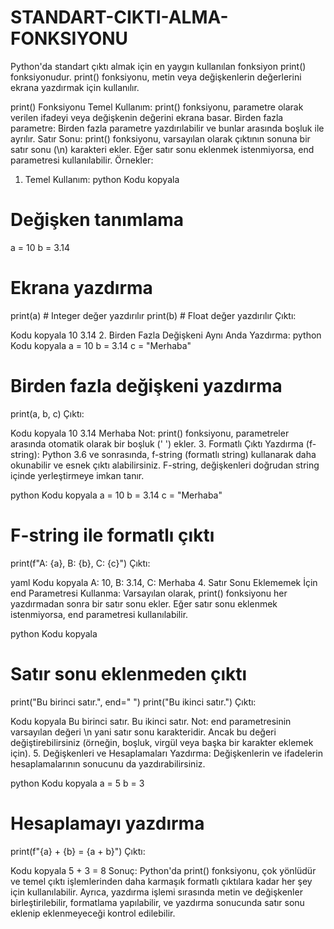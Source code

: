   # STANDART-CIKTI-ALMA-FONKSIYONU
  Python'da standart çıktı almak için en yaygın kullanılan fonksiyon print() fonksiyonudur. print() fonksiyonu, metin veya değişkenlerin değerlerini ekrana yazdırmak için kullanılır.

print() Fonksiyonu
Temel Kullanım: print() fonksiyonu, parametre olarak verilen ifadeyi veya değişkenin değerini ekrana basar.
Birden fazla parametre: Birden fazla parametre yazdırılabilir ve bunlar arasında boşluk ile ayrılır.
Satır Sonu: print() fonksiyonu, varsayılan olarak çıktının sonuna bir satır sonu (\n) karakteri ekler. Eğer satır sonu eklenmek istenmiyorsa, end parametresi kullanılabilir.
Örnekler:
1. Temel Kullanım:
python
Kodu kopyala
# Değişken tanımlama
a = 10
b = 3.14

# Ekrana yazdırma
print(a)  # Integer değer yazdırılır
print(b)  # Float değer yazdırılır
Çıktı:

Kodu kopyala
10
3.14
2. Birden Fazla Değişkeni Aynı Anda Yazdırma:
python
Kodu kopyala
a = 10
b = 3.14
c = "Merhaba"

# Birden fazla değişkeni yazdırma
print(a, b, c)
Çıktı:

Kodu kopyala
10 3.14 Merhaba
Not: print() fonksiyonu, parametreler arasında otomatik olarak bir boşluk (' ') ekler.
3. Formatlı Çıktı Yazdırma (f-string):
Python 3.6 ve sonrasında, f-string (formatlı string) kullanarak daha okunabilir ve esnek çıktı alabilirsiniz. F-string, değişkenleri doğrudan string içinde yerleştirmeye imkan tanır.

python
Kodu kopyala
a = 10
b = 3.14
c = "Merhaba"

# F-string ile formatlı çıktı
print(f"A: {a}, B: {b}, C: {c}")
Çıktı:

yaml
Kodu kopyala
A: 10, B: 3.14, C: Merhaba
4. Satır Sonu Eklememek İçin end Parametresi Kullanma:
Varsayılan olarak, print() fonksiyonu her yazdırmadan sonra bir satır sonu ekler. Eğer satır sonu eklenmek istenmiyorsa, end parametresi kullanılabilir.

python
Kodu kopyala
# Satır sonu eklenmeden çıktı
print("Bu birinci satır.", end=" ")
print("Bu ikinci satır.")
Çıktı:

Kodu kopyala
Bu birinci satır. Bu ikinci satır.
Not: end parametresinin varsayılan değeri \n yani satır sonu karakteridir. Ancak bu değeri değiştirebilirsiniz (örneğin, boşluk, virgül veya başka bir karakter eklemek için).
5. Değişkenleri ve Hesaplamaları Yazdırma:
Değişkenlerin ve ifadelerin hesaplamalarının sonucunu da yazdırabilirsiniz.

python
Kodu kopyala
a = 5
b = 3

# Hesaplamayı yazdırma
print(f"{a} + {b} = {a + b}")
Çıktı:

Kodu kopyala
5 + 3 = 8
Sonuç:
Python'da print() fonksiyonu, çok yönlüdür ve temel çıktı işlemlerinden daha karmaşık formatlı çıktılara kadar her şey için kullanılabilir. Ayrıca, yazdırma işlemi sırasında metin ve değişkenler birleştirilebilir, formatlama yapılabilir, ve yazdırma sonucunda satır sonu eklenip eklenmeyeceği kontrol edilebilir.
